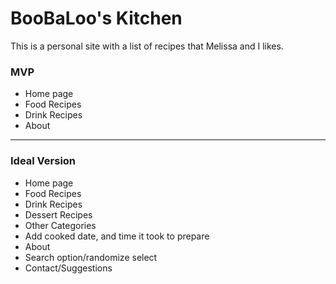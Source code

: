 # BooBaLoo's Kitchen

This is a personal site with a list of recipes that Melissa and I likes. 

### MVP

- Home page
- Food Recipes
- Drink Recipes
- About

---
### Ideal Version

- Home page
- Food Recipes
- Drink Recipes
- Dessert Recipes
- Other Categories
- Add cooked date, and time it took to prepare
- About
- Search option/randomize select
- Contact/Suggestions
